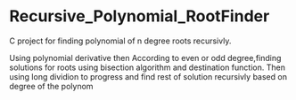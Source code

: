 # Recursive_Polynomial_RootFinder
C project for finding polynomial of n degree roots recursivly.


Using polynomial derivative then According to even or odd degree,finding solutions for roots using bisection algorithm and destination function.
Then using long dividion to progress and find rest of solution recursivly based on degree of the polynom
